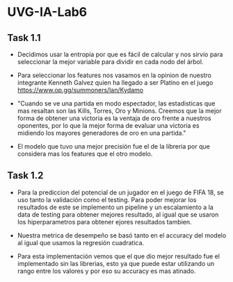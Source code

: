 # UVG-IA-Lab6

## Task 1.1

- Decidimos usar la entropía por que es fácil de calcular y nos sirvio para seleccionar la mejor variable para dividir en cada nodo del árbol.

- Para seleccionar los features nos vasamos en la opinion de nuestro integrante Kenneth Galvez quien ha llegado a ser Platino en el juego https://www.op.gg/summoners/lan/Kydamo

- "Cuando se ve una partida en modo espectador, las estadisticas que mas resaltan son las Kills, Torres, Oro y Minions. Creemos que la mejor forma de obtener una victoria es la ventaja de oro frente a nuestros oponentes, por lo que la mejor forma de evaluar una victoria es midiendo los mayores generadores de oro en una partida."

- El modelo que tuvo una mejor precisión fue el de la libreria por que considera mas los features que el otro modelo. 


## Task 1.2

- Para la prediccion del potencial de un jugador en el juego de FIFA 18, se uso tanto la validación como el testing. Para poder mejorar los resultados de este se implemento un pipeline y un escalamiento a la data de testing para obtener mejores resultado, al igual que se usaron los hiperparametros para obtener ejores resultados tambien.

- Nuestra metrica de desempeño se basó tanto en el accuracy del modelo al igual que usamos la regresión cuadratica. 

- Para esta implementación vemos que el que dio mejor resultado fue el implementado sin las librerias, esto ya que puede estar utilizando un rango entre los valores y por eso su accuracy es mas atinado. 


